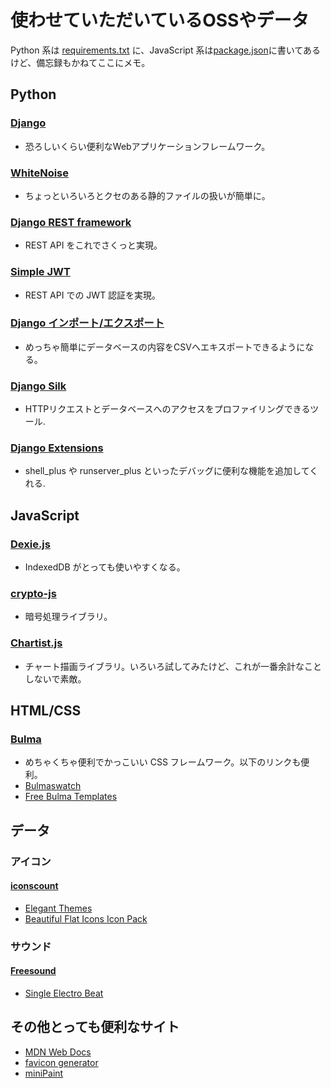 # 使わせていただいているOSSやデータ

Python 系は [requirements.txt](./requirements.txt) に、JavaScript 系は[package.json](./package.json)に書いてあるけど、備忘録もかねてここにメモ。

## Python

### [Django](https://www.djangoproject.com/)

- 恐ろしいくらい便利なWebアプリケーションフレームワーク。

### [WhiteNoise](https://whitenoise.evans.io/en/stable/)

- ちょっといろいろとクセのある静的ファイルの扱いが簡単に。

### [Django REST framework](https://www.django-rest-framework.org/)

- REST API をこれでさくっと実現。

### [Simple JWT](https://django-rest-framework-simplejwt.readthedocs.io/en/latest/)

- REST API での JWT 認証を実現。

### [Django インポート/エクスポート](https://kurozumi.github.io/django-import-export/)

- めっちゃ簡単にデータベースの内容をCSVへエキスポートできるようになる。

### [Django Silk](https://github.com/jazzband/django-silk)

- HTTPリクエストとデータベースへのアクセスをプロファイリングできるツール.

### [Django Extensions](https://django-extensions.readthedocs.io/en/latest/)

- shell_plus や runserver_plus といったデバッグに便利な機能を追加してくれる.

## JavaScript

### [Dexie.js](https://dexie.org/)

- IndexedDB がとっても使いやすくなる。
  
### [crypto-js](https://github.com/brix/crypto-js)

- 暗号処理ライブラリ。

### [Chartist.js](https://gionkunz.github.io/chartist-js/)

- チャート描画ライブラリ。いろいろ試してみたけど、これが一番余計なことしないで素敵。

## HTML/CSS

### [Bulma](https://bulma.io/)

- めちゃくちゃ便利でかっこいい CSS フレームワーク。以下のリンクも便利。
- [Bulmaswatch](https://jenil.github.io/bulmaswatch/default/)
- [Free Bulma Templates](https://bulmatemplates.github.io/bulma-templates/)

## データ

### アイコン

#### [iconscount](https://iconscout.com/)

- [Elegant Themes](https://iconscout.com/contributors/elegant-themes)
- [Beautiful Flat Icons Icon Pack](https://iconscout.com/icon-pack/beautiful-flat-icons-1)

### サウンド

#### [Freesound](https://freesound.org/)

- [Single Electro Beat](https://freesound.org/people/Jofae/sounds/369724/)

## その他とっても便利なサイト

- [MDN Web Docs](https://developer.mozilla.org/ja/)
- [favicon generator](https://ao-system.net/favicongenerator/)
- [miniPaint](https://viliusle.github.io/miniPaint/)
